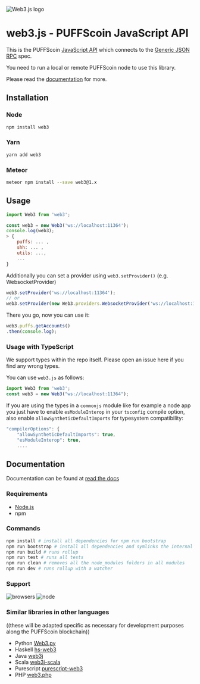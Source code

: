 
![Web3.js logo](assets/web3js.svg)

# web3.js - PUFFScoin JavaScript API

This is the PUFFScoin [JavaScript API](http://puffscoin.leafycauldronapothecary.com/javascript-api/)
which connects to the [Generic JSON RPC](http://puffscoin.leafycauldronapothecary.com/puffwiki/blockchain-protocols/json-rpc-api/) spec.

You need to run a local or remote PUFFScoin node to use this library.

Please read the [documentation](http://puffscoin.leafycauldronapothecary.com/puffwiki/) for more.

## Installation

### Node

```bash
npm install web3
```

### Yarn

```bash
yarn add web3
```

### Meteor

```bash
meteor npm install --save web3@1.x
```

## Usage

```js
import Web3 from 'web3';

const web3 = new Web3('ws://localhost:11364');
console.log(web3);
> {
    puffs: ... ,
    shh: ... ,
    utils: ...,
    ...
}
```

Additionally you can set a provider using `web3.setProvider()` (e.g. WebsocketProvider)

```js
web3.setProvider('ws://localhost:11364');
// or
web3.setProvider(new Web3.providers.WebsocketProvider('ws://localhost:11364'));
```

There you go, now you can use it:

```js
web3.puffs.getAccounts()
.then(console.log);
```

### Usage with TypeScript

We support types within the repo itself. Please open an issue here if you find any wrong types.

You can use `web3.js` as follows:

```typescript
import Web3 from 'web3';
const web3 = new Web3("ws://localhost:11364");
```

If you are using the types in a `commonjs` module like for example a node app you just have to enable `esModuleInterop` in your `tsconfig` compile option, also enable `allowSyntheticDefaultImports` for typesystem compatibility:

```js
"compilerOptions": {
    "allowSyntheticDefaultImports": true,
    "esModuleInterop": true,
    ....
```

## Documentation

Documentation can be found at [read the docs](http://puffscoin.leafycauldronapothecary.com/puffwiki/blockchain-protocols/javascript-api/)

### Requirements

* [Node.js](https://nodejs.org)
* npm

### Commands
```bash
npm install # install all dependencies for npm run bootstrap
npm run bootstrap # install all dependencies and symlinks the internal modules for all modules
npm run build # runs rollup
npm run test # runs all tests 
npm run clean # removes all the node_modules folders in all modules
npm run dev # runs rollup with a watcher

```

### Support

![browsers](https://img.shields.io/badge/browsers-latest%202%20versions-brightgreen.svg)
![node](https://img.shields.io/badge/node->=8-green.svg)


### Similar libraries in other languages
((these will be adapted specific as necessary for development purposes along the PUFFScoin blockchain))
 - Python [Web3.py](https://github.com/pipermerriam/web3.py)
 - Haskell [hs-web3](https://github.com/airalab/hs-web3)
 - Java [web3j](https://github.com/web3j/web3j)
 - Scala [web3j-scala](https://github.com/mslinn/web3j-scala)
 - Purescript [purescript-web3](https://github.com/f-o-a-m/purescript-web3)
 - PHP [web3.php](https://github.com/sc0Vu/web3.php)


[repo]: https://github.com/puffscoin/web3.js
[docs]: http://puffscoin.leafycauldronapothecary.com/puffwiki/blockchain-protocols/javascript-api/
[npm-image]: https://badge.fury.io/js/web3.png
[npm-url]: https://npmjs.org/package/web3
[travis-image]: https://travis-ci.org/puffscoin/web3.js.svg
[travis-url]: https://travis-ci.org/puffscoin/web3.js
[dep-image]: https://david-dm.org/puffscoin/web3.js.svg
[dep-url]: https://david-dm.org/puffscoin/web3.js
[dep-dev-image]: https://david-dm.org/puffscoin/web3.js/dev-status.svg
[dep-dev-url]: https://david-dm.org/puffscoin/web3.js#info=devDependencies
[coveralls-image]: https://coveralls.io/repos/puffscoin/web3.js/badge.svg?branch=master
[coveralls-url]: https://coveralls.io/r/puffscoin/web3.js?branch=master
[waffle-image]: https://badge.waffle.io/puffscoin/web3.js.svg?label=ready&title=Ready
[waffle-url]: https://waffle.io/puffscoin/web3.js
